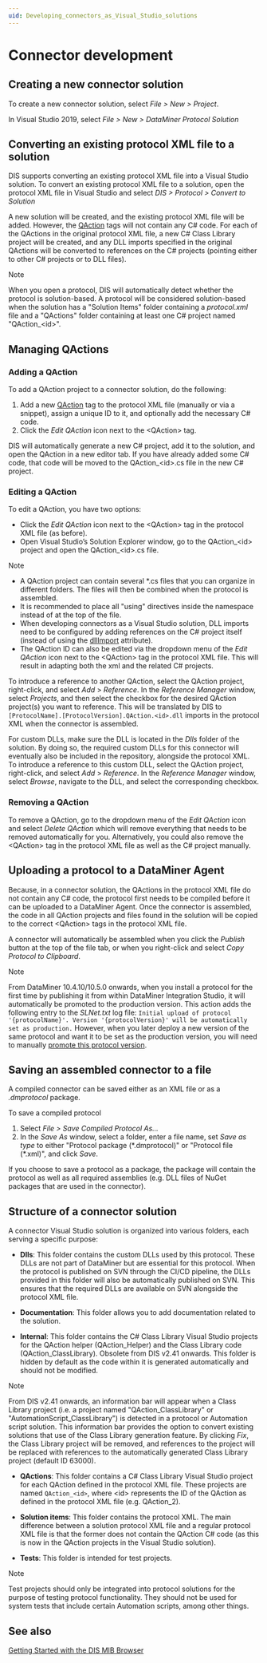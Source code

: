 ```yaml
---
uid: Developing_connectors_as_Visual_Studio_solutions
---
```


# Connector development

## Creating a new connector solution

To create a new connector solution, select *File \> New \> Project*.

In Visual Studio 2019, select *File \> New \> DataMiner Protocol Solution*

## Converting an existing protocol XML file to a solution

DIS supports converting an existing protocol XML file into a Visual Studio solution. To convert an existing protocol XML file to a solution, open the protocol XML file in Visual Studio and select *DIS \> Protocol \> Convert to Solution*

A new solution will be created, and the existing protocol XML file will be added. However, the [QAction](xref:Protocol.QActions.QAction) tags will not contain any C# code. For each of the QActions in the original protocol XML file, a new C# Class Library project will be created, and any DLL imports specified in the original QActions will be converted to references on the C# projects (pointing either to other C# projects or to DLL files).

> [!NOTE]
> When you open a protocol, DIS will automatically detect whether the protocol is solution-based. A protocol will be considered solution-based when the solution has a "Solution Items" folder containing a *protocol.xml* file and a "QActions" folder containing at least one C# project named "QAction\_\<id>".

## Managing QActions

### Adding a QAction

To add a QAction project to a connector solution, do the following:

1. Add a new [QAction](xref:Protocol.QActions.QAction) tag to the protocol XML file (manually or via a snippet), assign a unique ID to it, and optionally add the necessary C# code.
1. Click the *Edit QAction* icon next to the \<QAction> tag.

DIS will automatically generate a new C# project, add it to the solution, and open the QAction in a new editor tab. If you have already added some C# code, that code will be moved to the QAction\_\<id>.cs file in the new C# project.

### Editing a QAction

To edit a QAction, you have two options:

- Click the *Edit QAction* icon next to the \<QAction> tag in the protocol XML file (as before).
- Open Visual Studio’s Solution Explorer window, go to the QAction\_\<id> project and open the QAction\_\<id>.cs file.

> [!NOTE]
>
> - A QAction project can contain several \*.cs files that you can organize in different folders. The files will then be combined when the protocol is assembled.
> - It is recommended to place all "using" directives inside the namespace instead of at the top of the file.
> - When developing connectors as a Visual Studio solution, DLL imports need to be configured by adding references on the C# project itself (instead of using the [dllImport](xref:Protocol.QActions.QAction-dllImport) attribute).
> - The QAction ID can also be edited via the dropdown menu of the *Edit QAction* icon next to the \<QAction> tag in the protocol XML file. This will result in adapting both the xml and the related C# projects.

To introduce a reference to another QAction, select the QAction project, right-click, and select *Add* > *Reference*. In the *Reference Manager* window, select *Projects*, and then select the checkbox for the desired QAction project(s) you want to reference. This will be translated by DIS to `[ProtocolName].[ProtocolVersion].QAction.<id>.dll` imports in the protocol XML when the connector is assembled.

For custom DLLs, make sure the DLL is located in the *Dlls* folder of the solution. By doing so, the required custom DLLs for this connector will eventually also be included in the repository, alongside the protocol XML. To introduce a reference to this custom DLL, select the QAction project, right-click, and select *Add* > *Reference*. In the *Reference Manager* window, select *Browse*, navigate to the DLL, and select the corresponding checkbox.

### Removing a QAction

To remove a QAction, go to the dropdown menu of the *Edit QAction* icon and select *Delete QAction* which will remove everything that needs to be removed automatically for you. Alternatively, you could also remove the \<QAction> tag in the protocol XML file as well as the C# project manually.

## Uploading a protocol to a DataMiner Agent

Because, in a connector solution, the QActions in the protocol XML file do not contain any C# code, the protocol first needs to be compiled before it can be uploaded to a DataMiner Agent. Once the connector is assembled, the code in all QAction projects and files found in the solution will be copied to the correct \<QAction> tags in the protocol XML file.

A connector will automatically be assembled when you click the *Publish* button at the top of the file tab, or when you right-click and select *Copy Protocol to Clipboard*.

> [!NOTE]
> From DataMiner 10.4.10/10.5.0 onwards<!--RN 40291-->, when you install a protocol for the first time by publishing it from within DataMiner Integration Studio, it will automatically be promoted to the production version. This action adds the following entry to the *SLNet.txt* log file: `Initial upload of protocol '{protocolName}'. Version '{protocolVersion}' will be automatically set as production.` However, when you later deploy a new version of the same protocol and want it to be set as the production version, you will need to manually [promote this protocol version](xref:Promoting_a_protocol_version_to_production_version).

## Saving an assembled connector to a file

A compiled connector can be saved either as an XML file or as a *.dmprotocol* package.

To save a compiled protocol

1. Select *File \> Save Compiled Protocol As...*
1. In the *Save As* window, select a folder, enter a file name, set *Save as type* to either "Protocol package (\*.dmprotocol)" or "Protocol file (\*.xml)", and click *Save*.

If you choose to save a protocol as a package, the package will contain the protocol as well as all required assemblies (e.g. DLL files of NuGet packages that are used in the connector).

## Structure of a connector solution

A connector Visual Studio solution is organized into various folders, each serving a specific purpose:

- **Dlls**: This folder contains the custom DLLs used by this protocol. These DLLs are not part of DataMiner but are essential for this protocol. When the protocol is published on SVN through the CI/CD pipeline, the DLLs provided in this folder will also be automatically published on SVN. This ensures that the required DLLs are available on SVN alongside the protocol XML file.

- **Documentation**: This folder allows you to add documentation related to the solution.

- **Internal**: This folder contains the C# Class Library Visual Studio projects for the QAction helper (QAction_Helper) and the Class Library code (QAction_ClassLibrary). Obsolete from DIS v2.41 onwards. This folder is hidden by default as the code within it is generated automatically and should not be modified.

> [!NOTE]
> From DIS v2.41 onwards, an information bar will appear when a Class Library project (i.e. a project named "QAction_ClassLibrary" or "AutomationScript_ClassLibrary") is detected in a protocol or Automation script solution. This information bar provides the option to convert existing solutions that use of the Class Library generation feature. By clicking *Fix*, the Class Library project will be removed, and references to the project will be replaced with references to the automatically generated Class Library project (default ID 63000).

- **QActions**: This folder contains a C# Class Library Visual Studio project for each QAction defined in the protocol XML file. These projects are named `QAction_<id>`, where \<id> represents the ID of the QAction as defined in the protocol XML file (e.g. QAction_2).

- **Solution items**: This folder contains the protocol XML. The main difference between a solution protocol XML file and a regular protocol XML file is that the former does not contain the QAction C# code (as this is now in the QAction projects in the Visual Studio solution).

- **Tests**: This folder is intended for test projects.

> [!NOTE]
> Test projects should only be integrated into protocol solutions for the purpose of testing protocol functionality. They should not be used for system tests that include certain Automation scripts, among other things.

## See also

[Getting Started with the DIS MIB Browser](xref:DIS_MIB_Browser)
